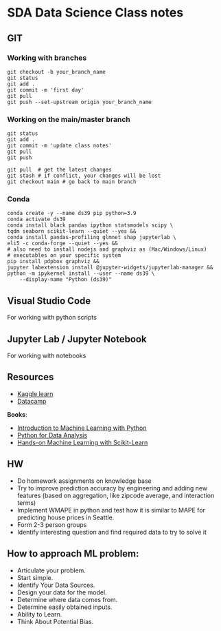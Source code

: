 # SDA Data Science Class notes

## GIT

### Working with branches

```
git checkout -b your_branch_name
git status  
git add . 
git commit -m 'first day' 
git pull 
git push --set-upstream origin your_branch_name
```

### Working on the main/master branch

```
git status
git add .
git commit -m 'update class notes'
git pull
git push
```

```
git pull  # get the latest changes
git stash # if conflict, your changes will be lost
git checkout main # go back to main branch
```

### Conda

```
conda create -y --name ds39 pip python=3.9
conda activate ds39
conda install black pandas ipython statsmodels scipy \
tqdm seaborn scikit-learn --quiet --yes &&
conda install pandas-profiling glmnet shap jupyterlab \
eli5 -c conda-forge --quiet --yes &&
# also need to install nodejs and graphviz as (Mac/Windows/Linux)
# executables on your specific system
pip install pdpbox graphviz &&
jupyter labextension install @jupyter-widgets/jupyterlab-manager &&
python -m ipykernel install --user --name ds39 \
    --display-name "Python (ds39)"
```

## Visual Studio Code

For working with python scripts

## Jupyter Lab / Jupyter Notebook

For working with notebooks

## Resources

- [Kaggle learn](https://www.kaggle.com/learn)
- [Datacamp](https://app.datacamp.com/learn)

**Books**:
- [Introduction to Machine Learning with Python](https://github.com/thiagordp/machine-learning-books/blob/master/Introduction%20to%20Machine%20Learning%20with%20Python%20-%20A%20Guide%20for%20Data%20Scientists%202016.pdf)
- [Python for Data Analysis](https://www.amazon.de/-/en/Aur%C3%A9lien-G%C3%A9ron/dp/1492032646/ref=pd_bxgy_1/262-2032424-3050336?pd_rd_w=kXgIr&pf_rd_p=a2e044d8-c6c4-472e-be1b-004f9c16cb56&pf_rd_r=1ZZN7H07NDGKJ0FM6B5Y&pd_rd_r=5a081702-89eb-4f8a-960f-99fe7f0eca92&pd_rd_wg=K95M9&pd_rd_i=1492032646&psc=1)
- [Hands-on Machine Learning with Scikit-Learn](https://www.amazon.de/-/en/Wes-McKinney/dp/1491957662/ref=pd_bxgy_2/262-2032424-3050336?pd_rd_w=kXgIr&pf_rd_p=a2e044d8-c6c4-472e-be1b-004f9c16cb56&pf_rd_r=1ZZN7H07NDGKJ0FM6B5Y&pd_rd_r=5a081702-89eb-4f8a-960f-99fe7f0eca92&pd_rd_wg=K95M9&pd_rd_i=1491957662&psc=1)

## HW

- Do homework assignments on knowledge base
- Try to improve prediction accuracy by engineering and adding new features (based on aggregation, like zipcode average, and interaction terms)
- Implement WMAPE in python and test how it is similar to MAPE for predicting house prices in Seattle.
- Form 2-3 person groups
- Identify interesting question and find required data to try to solve it

## How to approach ML problem:
 - Articulate your problem.
 - Start simple.
 - Identify Your Data Sources.
 - Design your data for the model.
 - Determine where data comes from.
 - Determine easily obtained inputs.
 - Ability to Learn.
 - Think About Potential Bias.